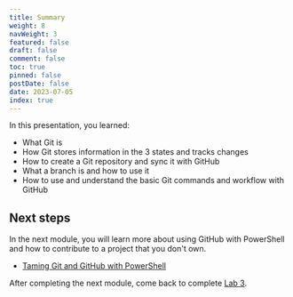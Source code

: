 ```yaml
---
title: Summary
weight: 8
navWeight: 3
featured: false
draft: false
comment: false
toc: true
pinned: false
postDate: false
date: 2023-07-05
index: true
---
```

<!-- markdownlint-disable MD041 -->

In this presentation, you learned:

- What Git is
- How Git stores information in the 3 states and tracks changes
- How to create a Git repository and sync it with GitHub
- What a branch is and how to use it
- How to use and understand the basic Git commands and workflow with GitHub

## Next steps

In the next module, you will learn more about using GitHub with PowerShell and how to contribute to
a project that you don't own.

- [Taming Git and GitHub with PowerShell](../../04-github/)

After completing the next module, come back to complete [Lab 3](../slide9-lab3).
